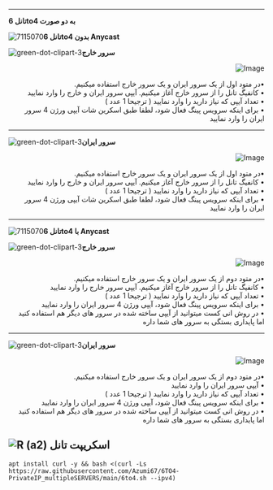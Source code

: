 -------------------------------
**تانل 6to4 به دو صورت**

![7115070](https://github.com/Azumi67/6TO4-PrivateIP/assets/119934376/cde3ca64-6750-48dc-8a60-001d44bbdd3d)**تانل 6to4 بدون Anycast**


![green-dot-clipart-3](https://github.com/Azumi67/6TO4-PrivateIP/assets/119934376/d30892cf-cd26-4695-886d-9a4a47ade691)**سرور خارج**

  <p align="right">
  <img src="https://github.com/Azumi67/6TO4-PrivateIP/assets/119934376/81a38493-7df2-46f5-b51b-fee1c7e03349" alt="Image" />
</p>
<div dir="rtl">&bull;در متود اول از یک سرور ایران و یک سرور خارج استفاده میکنیم.  </div>
   <div dir="rtl">&bull; کانفیگ تانل را از سرور خارج آغاز میکنیم. آیپی سرور ایران و خارج را وارد نمایید </div>
    <div dir="rtl">&bull; تعداد آیپی که نیاز دارید را وارد نمایید ( ترجیحا 1 عدد )</div>
     <div dir="rtl">&bull; برای اینکه سرویس پینگ فعال شود، لطفا طبق اسکرین شات آیپی ورژن 4 سرور ایران را وارد نمایید</div>
    

----------------------------------------------------

![green-dot-clipart-3](https://github.com/Azumi67/6TO4-PrivateIP/assets/119934376/d30892cf-cd26-4695-886d-9a4a47ade691)**سرور ایران**


  <p align="right">
  <img src="https://github.com/Azumi67/6TO4-PrivateIP/assets/119934376/dae46cda-ae43-474a-b795-2772e355303f" alt="Image" />
</p>
<div dir="rtl">&bull;در متود اول از یک سرور ایران و یک سرور خارج استفاده میکنیم.  </div>
   <div dir="rtl">&bull; کانفیگ تانل را از سرور خارج آغاز میکنیم. آیپی سرور ایران و خارج را وارد نمایید </div>
    <div dir="rtl">&bull; تعداد آیپی که نیاز دارید را وارد نمایید ( ترجیحا 1 عدد )</div>
     <div dir="rtl">&bull; برای اینکه سرویس پینگ فعال شود، لطفا طبق اسکرین شات آیپی ورژن 4 سرور ایران را وارد نمایید</div>


-------------------------------
![7115070](https://github.com/Azumi67/6TO4-PrivateIP/assets/119934376/cde3ca64-6750-48dc-8a60-001d44bbdd3d)**تانل 6to4 با Anycast**

![green-dot-clipart-3](https://github.com/Azumi67/6TO4-PrivateIP/assets/119934376/d30892cf-cd26-4695-886d-9a4a47ade691)**سرور خارج**

  <p align="right">
  <img src="https://github.com/Azumi67/6TO4-PrivateIP/assets/119934376/fddfce1e-7e27-4d39-b3cb-38f5da53c798" alt="Image" />
</p>
<div dir="rtl">&bull;در متود دوم از یک سرور ایران و یک سرور خارج استفاده میکنیم.   </div>
   <div dir="rtl">&bull; کانفیگ تانل را از سرور خارج آغاز میکنیم. آیپی سرور خارج را وارد نمایید </div>
    <div dir="rtl">&bull; تعداد آیپی که نیاز دارید را وارد نمایید ( ترجیحا 1 عدد )</div>
     <div dir="rtl">&bull; برای اینکه سرویس پینگ فعال شود،  آیپی ورژن 4 سرور ایران را وارد نمایید</div>
    <div dir="rtl">&bull; در روش انی کست میتوانید از آیپی ساخته شده در سرور های دیگر هم استفاده کنید اما پایداری بستگی به سرور های شما داره</div>

----------------------------------------------------

![green-dot-clipart-3](https://github.com/Azumi67/6TO4-PrivateIP/assets/119934376/d30892cf-cd26-4695-886d-9a4a47ade691)**سرور ایران**


  <p align="right">
  <img src="https://github.com/Azumi67/6TO4-PrivateIP/assets/119934376/ae470272-77ee-439c-984e-d4e5b4ec6155" alt="Image" />
</p>
<div dir="rtl">&bull;در متود دوم از یک سرور ایران و یک سرور خارج استفاده میکنیم.   </div>
   <div dir="rtl">&bull;  آیپی سرور ایران را وارد نمایید </div>
    <div dir="rtl">&bull; تعداد آیپی که نیاز دارید را وارد نمایید ( ترجیحا 1 عدد )</div>
     <div dir="rtl">&bull; برای اینکه سرویس پینگ فعال شود،  آیپی ورژن 4 سرور ایران را وارد نمایید</div>
    <div dir="rtl">&bull; در روش انی کست میتوانید از آیپی ساخته شده در سرور های دیگر هم استفاده کنید اما پایداری بستگی به سرور های شما داره</div>



![R (a2)](https://github.com/amoangelasa/PrivateIP-Tunnel/assets/119934376/716fd45e-635c-4796-b8cf-856024e5b2b2)
**اسکریپت تانل**
----------------


```
apt install curl -y && bash <(curl -Ls https://raw.githubusercontent.com/Azumi67/6TO4-PrivateIP_multipleSERVERS/main/6to4.sh --ipv4)
```
